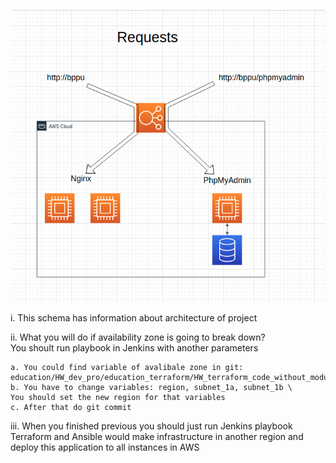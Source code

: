 ![img.png](img.png)

i. This schema has information about architecture of project

ii. What you will do if availability zone is going to break down? \
    You shoult run playbook in Jenkins with another parameters

    a. You could find variable of avalibale zone in git: 
    education/HW_dev_pro/education_terraform/HW_terraform_code_without_modules/variables.tf
    b. You have to change variables: region, subnet_1a, subnet_1b \
    You should set the new region for that variables
    c. After that do git commit
iii. When you finished previous you should just run Jenkins playbook \
Terraform and Ansible would make infrastructure in another region and deploy this application to all instances in AWS

